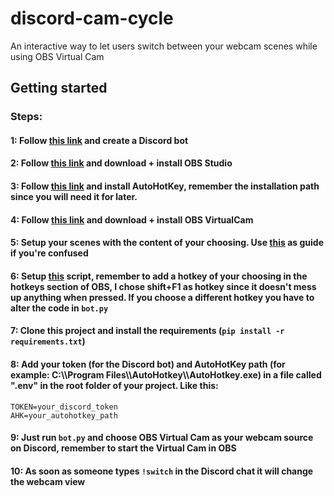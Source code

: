 # discord-cam-cycle
An interactive way to let users switch between your webcam scenes while using OBS Virtual Cam
## Getting started
### Steps:
#### 1: Follow [this link](https://www.freecodecamp.org/news/create-a-discord-bot-with-python/) and create a Discord bot
#### 2: Follow [this link](https://obsproject.com/) and download + install OBS Studio
#### 3: Follow [this link](https://www.autohotkey.com/) and install AutoHotKey, remember the installation path since you will need it for later.
#### 4: Follow [this link](https://obsproject.com/forum/resources/obs-virtualcam.539/) and download + install OBS VirtualCam
#### 5: Setup your scenes with the content of your choosing. Use [this](https://obsproject.com/wiki/Sources-Guide) as guide if you're confused
#### 6: Setup [this](https://github.com/SimonGZ/OBS-next-scene-hotkey) script, **remember to add a hotkey of your choosing in the hotkeys section of OBS, I chose shift+F1 as hotkey since it doesn't mess up anything when pressed. If you choose a different hotkey you have to alter the code in `bot.py`**
#### 7: Clone this project and install the requirements (`pip install -r requirements.txt`)
#### 8: Add your token (for the Discord bot) and AutoHotKey path (for example: C:\\\Program Files\\\AutoHotkey\\\AutoHotkey.exe) in a file called ".env" in the root folder of your project. Like this:
```
TOKEN=your_discord_token
AHK=your_autohotkey_path
```
#### 9: Just run `bot.py` and choose OBS Virtual Cam as your webcam source on Discord, remember to start the Virtual Cam in OBS
#### 10: As soon as someone types `!switch` in the Discord chat it will change the webcam view
